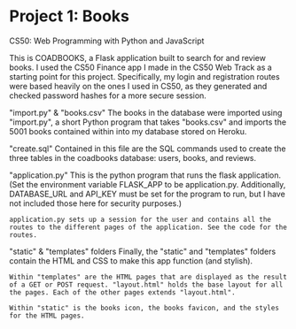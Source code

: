 # Project 1: Books

CS50: Web Programming with Python and JavaScript

This is COADBOOKS, a Flask application built to search for and review books. I used the CS50 Finance app I made in the CS50 Web Track as a starting point for this project. Specifically, my login and registration routes were based heavily on the ones I used in CS50, as they generated and checked password hashes for a more secure session.

"import.py" & "books.csv"
    The books in the database were imported using "import.py", a short Python program that takes "books.csv" and imports the 5001 books contained within into my database stored on Heroku.

"create.sql"
    Contained in this file are the SQL commands used to create the three tables in the coadbooks database: users, books, and reviews.

"application.py"
    This is the python program that runs the flask application. (Set the environment variable FLASK_APP to be application.py. Additionally, DATABASE_URL and API_KEY must be set for the program to run, but I have not included those here for security purposes.)

    application.py sets up a session for the user and contains all the routes to the different pages of the application. See the code for the routes.

"static" & "templates" folders
    Finally, the "static" and "templates" folders contain the HTML and CSS to make this app function (and stylish).

    Within "templates" are the HTML pages that are displayed as the result of a GET or POST request. "layout.html" holds the base layout for all the pages. Each of the other pages extends "layout.html".

    Within "static" is the books icon, the books favicon, and the styles for the HTML pages.

